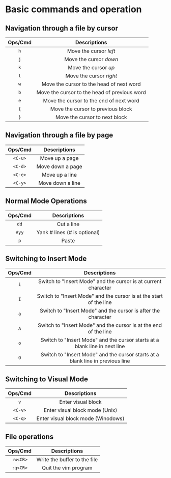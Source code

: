 # Basic commands and operation

## Navigation through a file by cursor
Ops/Cmd | Descriptions
|:--:|:--:|
`h` | Move the cursor *left*
`j` | Move the cursor *down*
`k` | Move the cursor *up*
`l` | Move the cursor *right*
`w` | Move the cursor to the head of next word
`b` | Move the cursor to the head of previous word
`e` | Move the cursor to the end of next word
`{` | Move the cursor to previous block
`}` | Move the cursor to next block

## Navigation through a file by page
Ops/Cmd | Descriptions
|:--:|:--:|
`<C-u>` | Move up a page
`<C-d>` | Move down a page
`<C-e>` | Move up a line
`<C-y>` | Move down a line

## Normal Mode Operations
Ops/Cmd | Descriptions
|:--:|:--:|
`dd` | Cut a line
`#yy` | Yank # lines (# is optional)
`p` | Paste

## Switching to Insert Mode
Ops/Cmd | Descriptions
|:--:|:--:|
`i` | Switch to "Insert Mode" and the cursor is at current character
`I` | Switch to "Insert Mode" and the cursor is at the start of the line
`a` | Switch to "Insert Mode" and the cursor is after the character
`A` | Switch to "Insert Mode" and the cursor is at the end of the line
`o` | Switch to "Insert Mode" and the cursor starts at a blank line in next line
`O` | Switch to "Insert Mode" and the cursor starts at a blank line in previous line

## Switching to Visual Mode
Ops/Cmd | Descriptions
|:--:|:--:|
`v` | Enter visual block
`<C-v>` | Enter visual block mode (Unix)
`<C-q>` | Enter visual block mode (Winodows)

## File operations
Ops/Cmd | Descriptions
|:--:|:--:|
`:w<CR>` | Write the buffer to the file
`:q<CR>` | Quit the vim program

